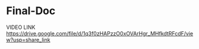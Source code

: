 # Final-Doc
VIDEO LINK https://drive.google.com/file/d/1q3f0zHAPzzO0xOVArHgr_MHfkdtRFcdF/view?usp=share_link
